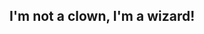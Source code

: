 ## I'm not a clown, I'm a wizard!

<!--
**sylph-dao-wizard/sylph-dao-wizard** is a ✨ _special_ ✨ repository because its `README.md` (this file) appears on your GitHub profile.
-->
